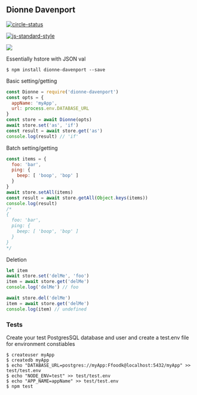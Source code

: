## Dionne Davenport

[![circle-status](https://circleci.com/gh/recursivefunk/dionne.png?circle-token=b071c5f82e8c33880dc87eb169d67434c65531b0)](https://circleci.com/gh/recursivefunk/dionne/)

[![js-standard-style](https://cdn.rawgit.com/feross/standard/master/badge.svg)](http://standardjs.com)

![](http://i.imgur.com/yh2In1R.gif)

Essentially hstore with JSON val

```
$ npm install dionne-davenport --save
```

Basic setting/getting

```javascript
const Dionne = require('dionne-davenport')
const opts = {
  appName: 'myApp',
  url: process.env.DATABASE_URL
}
const store = await Dionne(opts)
await store.set('as', 'if')
const result = await store.get('as')
console.log(result) // 'if'
```

Batch setting/getting

```javascript
const items = {
  foo: 'bar',
  ping: {
    beep: [ 'boop', 'bop' ]
  }
}
await store.setAll(items)
const result = await store.getAll(Object.keys(items))
console.log(result)
/*
{
  foo: 'bar',
  ping: {
    beep: [ 'boop', 'bop' ]
  }
}
*/
```

Deletion

```javascript
let item
await store.set('delMe', 'foo')
item = await store.get('delMe')
console.log('delMe') // foo

await store.del('delMe')
item = await store.get('delMe')
console.log(item) // undefined
```


### Tests
Create your test PostgresSQL database and user and create a test.env file for environment constiables

```
$ createuser myApp
$ createdb myApp
$ echo "DATABASE_URL=postgres://myApp:Ffoodk@localhost:5432/myApp" >> test/test.env
$ echo "NODE_ENV=test" >> test/test.env
$ echo "APP_NAME=appName" >> test/test.env
$ npm test
```
